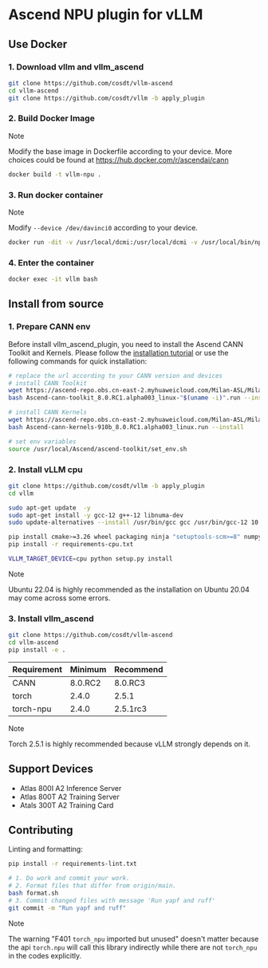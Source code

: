 # Ascend NPU plugin for vLLM

## Use Docker

### 1. Download vllm and vllm_ascend

```bash
git clone https://github.com/cosdt/vllm-ascend
cd vllm-ascend
git clone https://github.com/cosdt/vllm -b apply_plugin
```

### 2. Build Docker Image

> [!NOTE]
> Modify the base image in Dockerfile according to your device. 
> More choices could be found at https://hub.docker.com/r/ascendai/cann

```bash
docker build -t vllm-npu .
```

### 3. Run docker container

> [!NOTE]
> Modify `--device /dev/davinci0` according to your device.

```bash
docker run -dit -v /usr/local/dcmi:/usr/local/dcmi -v /usr/local/bin/npu-smi:/usr/local/bin/npu-smi -v /usr/local/Ascend/driver:/usr/local/Ascend/driver -v /etc/ascend_install.info:/etc/ascend_install.info --device /dev/davinci0 --device /dev/davinci_manager --device /dev/devmm_svm --device /dev/hisi_hdc --shm-size 16G --name vllm vllm-npu:latest bash
```
### 4. Enter the container

```bash
docker exec -it vllm bash
```

## Install from source

### 1. Prepare CANN env

Before install vllm_ascend_plugin, you need to install the Ascend CANN Toolkit and Kernels. Please follow the [installation tutorial](https://ascend.github.io/docs/sources/ascend/quick_install.html#id1) or use the following commands for quick installation:

```bash
# replace the url according to your CANN version and devices
# install CANN Toolkit
wget https://ascend-repo.obs.cn-east-2.myhuaweicloud.com/Milan-ASL/Milan-ASL%20V100R001C17SPC701/Ascend-cann-toolkit_8.0.RC3.alpha003_linux-"$(uname -i)".run
bash Ascend-cann-toolkit_8.0.RC1.alpha003_linux-"$(uname -i)".run --install

# install CANN Kernels
wget https://ascend-repo.obs.cn-east-2.myhuaweicloud.com/Milan-ASL/Milan-ASL%20V100R001C17SPC701/Ascend-cann-kernels-910b_8.0.RC1.alpha003_linux.run
bash Ascend-cann-kernels-910b_8.0.RC1.alpha003_linux.run --install

# set env variables
source /usr/local/Ascend/ascend-toolkit/set_env.sh
```

### 2. Install vLLM cpu

```bash
git clone https://github.com/cosdt/vllm -b apply_plugin
cd vllm

sudo apt-get update  -y
sudo apt-get install -y gcc-12 g++-12 libnuma-dev
sudo update-alternatives --install /usr/bin/gcc gcc /usr/bin/gcc-12 10 --slave /usr/bin/g++ g++ /usr/bin/g++-12

pip install cmake>=3.26 wheel packaging ninja "setuptools-scm>=8" numpy
pip install -r requirements-cpu.txt

VLLM_TARGET_DEVICE=cpu python setup.py install
```

> [!NOTE]
> Ubuntu 22.04 is highly recommended as the installation on Ubuntu 20.04 may come across some errors.

### 3. Install vllm_ascend

```bash
git clone https://github.com/cosdt/vllm-ascend
cd vllm-ascend
pip install -e .
```

| Requirement  | Minimum | Recommend   |
| ------------ | ------- | ----------- |
| CANN         | 8.0.RC2 | 8.0.RC3     |
| torch        | 2.4.0   | 2.5.1       |
| torch-npu    | 2.4.0   | 2.5.1rc3    |

> [!NOTE]
> Torch 2.5.1 is highly recommended because vLLM strongly depends on it.

## Support Devices

- Atlas 800I A2 Inference Server
- Atlas 800T A2 Training Server
- Atals 300T A2 Training Card

## Contributing

Linting and formatting:

```bash
pip install -r requirements-lint.txt

# 1. Do work and commit your work.
# 2. Format files that differ from origin/main.
bash format.sh
# 3. Commit changed files with message 'Run yapf and ruff'
git commit -m "Run yapf and ruff"
```

> [!NOTE]
> The warning "F401 `torch_npu` imported but unused" doesn't matter because the api `torch.npu` will call this library indirectly while there are not `torch_npu` in the codes explicitly. 
